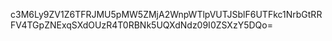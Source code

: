 c3M6Ly9ZV1Z6TFRJMU5pMW5ZMjA2WnpWTlpVUTJSblF6UTFkc1NrbGtRRFV4TGpZNExqSXdOUzR4T0RBNk5UQXdNdz09I0ZSXzY5DQo=
